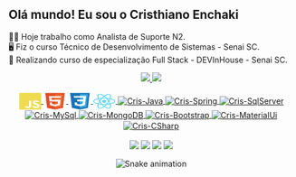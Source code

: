 ## Olá mundo! Eu sou o Cristhiano Enchaki

🧑‍💼 Hoje trabalho como Analista de Suporte N2. <br> 
🖥️ Fiz o curso Técnico de Desenvolvimento de Sistemas - Senai SC. <br> 
🌱 Realizando curso de especialização Full Stack - DEVInHouse - Senai SC. 


<div style align="center">
  <a href="https://github.com/emailducris">
  <img height="180em" src="https://github-readme-stats.vercel.app/api?username=emailducris&show_icons=true&theme=dark&include_all_commits=true&count_private=true"/>
   <img height="180em" src="https://github-readme-stats.vercel.app/api/top-langs/?username=emailducris&layout=compact&langs_count=7&theme=dark"/>
 <br/>
</div>  
<div style align="center"><br>
  <img align="center" alt="Cris-Js" height="30" width="40" src="https://raw.githubusercontent.com/devicons/devicon/master/icons/javascript/javascript-plain.svg">
  <img align="center" alt="Cris-HTML" height="30" width="40" src="https://raw.githubusercontent.com/devicons/devicon/master/icons/html5/html5-original.svg">
  <img align="center" alt="Cris-CSS" height="30" width="40" src="https://raw.githubusercontent.com/devicons/devicon/master/icons/css3/css3-original.svg">
  <img align="center" alt="Cris-React" height="30" width="40" src="https://raw.githubusercontent.com/devicons/devicon/master/icons/react/react-original.svg">
  <img align="center" alt="Cris-Java" height="30" width="40" src="https://cdn.jsdelivr.net/gh/devicons/devicon/icons/java/java-original.svg" />
  <img align="center" alt="Cris-Spring" height="40" width="50" src="https://cdn.jsdelivr.net/gh/devicons/devicon/icons/spring/spring-original-wordmark.svg" />
  <img align="center" alt="Cris-SqlServer" height="40" width="50"  src="https://cdn.jsdelivr.net/gh/devicons/devicon/icons/microsoftsqlserver/microsoftsqlserver-plain-wordmark.svg" />  
  <img align="center" alt="Cris-MySql" height="50" width="60" src="https://cdn.jsdelivr.net/gh/devicons/devicon/icons/mysql/mysql-original-wordmark.svg" />
  <img align="center" alt="Cris-MongoDB" height="40" width="50" src="https://cdn.jsdelivr.net/gh/devicons/devicon/icons/mongodb/mongodb-original-wordmark.svg" />  
  <img align="center" alt="Cris-Bootstrap" height="30" width="40"  src="https://cdn.jsdelivr.net/gh/devicons/devicon/icons/bootstrap/bootstrap-original-wordmark.svg" />
  <img align="center" alt="Cris-MaterialUi" height="30" width="40"  src="https://cdn.jsdelivr.net/gh/devicons/devicon/icons/materialui/materialui-original.svg" />   
  <img align="center" alt="Cris-CSharp" height="30" width="40"   src="https://cdn.jsdelivr.net/gh/devicons/devicon/icons/csharp/csharp-original.svg" />  
  </div>
  <br/>

 <div style align="center">    	
  <a href = "mailto:emailducris@gmail.com"><img src="https://img.shields.io/badge/-Gmail-%23333?style=for-the-badge&logo=gmail&logoColor=white" target="_blank"></a>
  <a href="https://br.linkedin.com/in/cristhiano-garcia-enchaki" target="_blank"><img src="https://img.shields.io/badge/-LinkedIn-%230077B5?style=for-the-badge&logo=linkedin&logoColor=white" target="_blank"></a>
   <a href="https://discordapp.com/users/Cristhiano#4816" target="_blank"><img src="https://img.shields.io/badge/Discord-7289DA?style=for-the-badge&logo=discord&logoColor=white" target="_blank"></a> 
   <a href="https://api.whatsapp.com/send?phone=5549991901917" target="_blank"><img src="https://img.shields.io/badge/WhatsApp-25D366?style=for-the-badge&logo=whatsapp&logoColor=white" target="_blank"></a> 
   
   ![Snake animation](https://github.com/emailducris/emailducris/blob/output/github-contribution-grid-snake.svg) 
</div>
